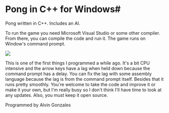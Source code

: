 # Pong in C++ for Windows#
Pong written in C++. Includes an AI.

To run the game you need Microsoft Visual Studio or some other compiler. From there, you can compile the code and run it. The game runs on Window's command prompt. 

![](https://github.com/Qutrit/Pong-in-Windows-Console/blob/master/pong2.png)

This is one of the first things I programmed a while ago. It's a bit CPU intensive and the arrow keys have a lag when held down because the command prompt has a delay. You can fix the lag with some assembly language because the lag is from the command prompt itself. Besides that it runs pretty smoothly. You're welcome to take the code and improve it or make it your own, but I'm really busy so I don't think I'll have time to look at any updates. Also, you must keep it open source.

Programmed by Alvin Gonzales
